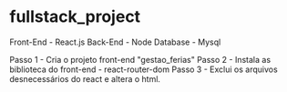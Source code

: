 # fullstack_project

Front-End - React.js
Back-End - Node
Database -  Mysql

Passo 1 - Cria o projeto front-end "gestao_ferias"
Passo 2 - Instala as biblioteca do front-end - react-router-dom
Passo 3 - Exclui os arquivos desnecessários do react e altera o html.
